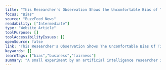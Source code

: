 ```yaml
---
title: "This Researcher's Observation Shows the Uncomfortable Bias of TikTok's Algorithm"
focus: "Bias"
source: "BuzzFeed News"
readability: ["Intermediate"]
type: "Website Article"
toolPurpose: []
toolAccessibilityIssues: []
openSource: false
link: "This Researcher's Observation Shows The Uncomfortable Bias Of TikTok's Algorithm https://www.buzzfeednews.com/article/laurenstrapagiel/tiktok-algorithim-racial-bias"
keywords: []
learnTags: ["bias","business","fairness"]
summary: "A small experiment by an artificial intelligence researcher is raising questions about whether TikTok's algorithm is suggesting new creators to users based on the race and appearance of those creators. "
---
```


